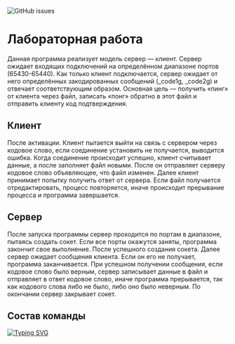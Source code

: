 ![GitHub issues](https://img.shields.io/badge/logo-python-purple?logo=python&logoColor=#a834eb)
<h1>Лабораторная работа</h1>
Данная программа реализует модель сервер — клиент. 
Сервер ожидает входящих подключений на определённом диапазоне портов (65430-65440). Как только клиент подключается, сервер ожидает от него определённых закодированных сообщений (_code1g, _code2g) и отвечает соответствующим образом. Основная цель — получить «пинг» от клиента через файл, записать «понг» обратно в этот файл и отправить клиенту код подтверждения. 


<h2>Клиент</h2>

После активации. Клиент пытается выйти на связь с сервером через кодовое слово, если соединение установить не получается, выводится ошибка. Когда соединение происходит успешно, клиент считывает данные, а после заполняет файл новыми. После он отправляет серверу кодовое слово объявляющее, что файл изменен. Далее клиент принимает попытку получить ответ от сервера. Если файл получается отредактировать, процесс повторяется, иначе происходит прерывание процесса и программа завершается.

<h2>Сервер</h2> 

После запуска программы сервер проходится по портам в диапазоне, пытаясь создать сокет.
Если все порты окажутся заняты, программа закончит свое выполнение. После успешного создания сокета. Далее сервер ожидает сообщения клиента. Если он его не получает, программа заканчивается. При успешном получении сообщения, если кодовое слово было верным, сервер записывает данные в файл и отправляет в ответ кодовое слово, иначе программа прерывается, так как кодового слова либо не было, либо оно было неверным. По окончании сервер закрывает сокет.

<h2>Состав команды</h2>
<a href="https://git.io/typing-svg"><img src="https://readme-typing-svg.demolab.com?font=Dancing+Script&weight=900&size=23&duration=1000&pause=1000&color=1F1F1F&background=FFFFFF00&multiline=true&width=435&height=175&lines=%D0%AF%D0%BD%D0%BE%D0%B2%D1%81%D0%BA%D0%B8%D0%B9+%D0%94%D0%BC%D0%B8%D1%82%D1%80%D0%B8%D0%B9;%D0%9E%D1%80%D0%B5%D1%88%D0%BA%D0%B8%D0%BD+%D0%9C%D0%B0%D0%BA%D1%81%D0%B8%D0%BC+++++++++++++++++++++++++++++++++;%D0%9F%D0%B0%D0%B2%D0%BB%D0%BE%D0%B2+%D0%9C%D0%B0%D1%82%D0%B2%D0%B5%D0%B9;%D0%A1%D0%B0%D0%BC%D0%BE%D0%B9%D0%BB%D0%BE%D0%B2+%D0%A2%D0%B8%D0%BC%D0%BE%D1%84%D0%B5%D0%B9;%D0%A4%D1%83%D1%80%D0%BC%D0%B0%D0%BD+%D0%90%D0%BB%D0%B5%D0%BA%D1%81%D0%B0%D0%BD%D0%B4%D1%80" alt="Typing SVG" /></a>
